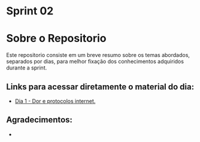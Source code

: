 # Sprint 02 


# Sobre o Repositorio

Este repositorio consiste em um breve resumo sobre os temas abordados, separados por dias, para melhor 
fixação dos conhecimentos adquiridos durante a sprint.

## Links para acessar diretamente o material do dia:
- [Dia 1 - Dor e protocolos internet.](Sprint02\Dia01.md)


## Agradecimentos:
- 




